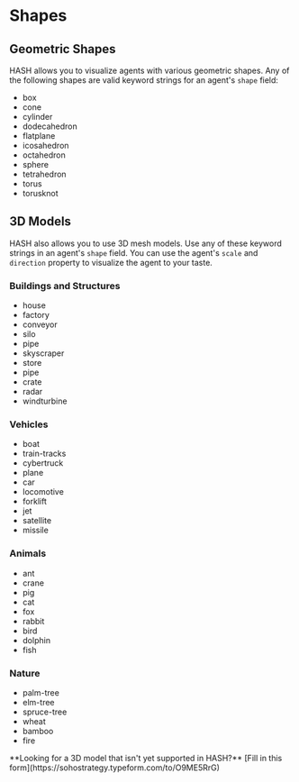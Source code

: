 # Shapes

## Geometric Shapes

HASH allows you to visualize agents with various geometric shapes. Any of the following shapes are valid keyword strings for an agent's `shape` field:

* box
* cone
* cylinder
* dodecahedron
* flatplane
* icosahedron
* octahedron
* sphere
* tetrahedron
* torus
* torusknot

## 3D Models

HASH also allows you to use 3D mesh models. Use any of these keyword strings in an agent's `shape` field. You can use the agent's `scale` and `direction` property to visualize the agent to your taste.

### Buildings and Structures

* house
* factory
* conveyor
* silo
* pipe
* skyscraper
* store
* pipe
* crate
* radar
* windturbine

### Vehicles

* boat
* train-tracks
* cybertruck
* plane
* car
* locomotive
* forklift
* jet
* satellite
* missile

### Animals

* ant
* crane
* pig
* cat
* fox
* rabbit
* bird
* dolphin
* fish

### Nature

* palm-tree
* elm-tree
* spruce-tree
* wheat
* bamboo
* fire

<Hint style="info">
**Looking for a 3D model that isn't yet supported in HASH?** [Fill in this form](https://sohostrategy.typeform.com/to/O9ME5RrG)
</Hint>

